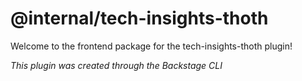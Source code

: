 # @internal/tech-insights-thoth

Welcome to the frontend package for the tech-insights-thoth plugin!

_This plugin was created through the Backstage CLI_
